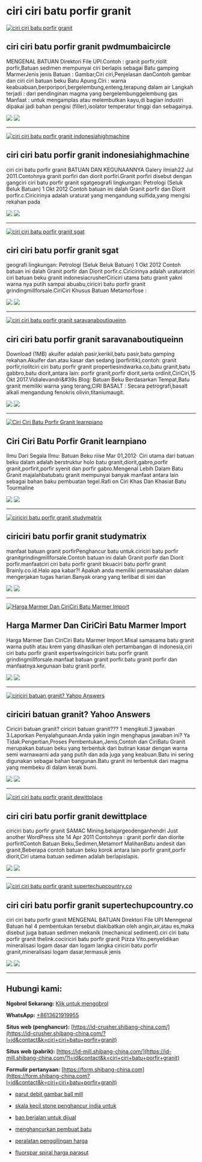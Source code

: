 # ciri ciri batu porfir granit

<a href="https://swt.shibang-china.com/?l=id&img&k=ciri+ciri+batu+porfir+granit" target="_blank">![ciri ciri batu porfir granit](http://static.shibang-china.com/all-800x300/874.jpg)</a>

## ciri ciri batu porfir granit pwdmumbaicircle
MENGENAL BATUAN Direktori File UPI.Contoh : granit porfir,riolit porfir,Batuan sedimen mempunyai ciri berlapis sebagai Batu gamping MarmerJenis jenis Batuan : Gambar,Ciri ciri,Penjelasan danContoh gambar dan ciri ciri batuan beku Batu Apung.Ciri : warna keabuabuan,berporipori,bergelembung,enteng,terapung dalam air Langkah terjadi : dari pendinginan magma yang bergelembunggelembung gas Manfaat : untuk mengamplas atau melembutkan kayu,di bagian industri dipakai jadi bahan pengisi (filler),isolator temperatur tinggi dan sebagainya.


<a href="https://whatsapp.shibangsoft.com/WhatsApp.php" target="_blank" title="WhatsApp">![](http://static.shibang-china.com/icon/whatsapp.png)</a> <a href="https://swt.shibang-china.com/?l=id&icon&k=ciri+ciri+batu+porfir+granit" target="_blank">![](http://static.shibang-china.com/icon/chat-id.png)</a>

---

<a href="https://swt.shibang-china.com/?l=id&img&k=ciri+ciri+batu+porfir+granit" target="_blank">![ciri ciri batu porfir granit indonesiahighmachine](http://static.shibang-china.com/all-800x300/42.jpg)</a>

## ciri ciri batu porfir granit indonesiahighmachine
ciri ciri batu porfir granit BATUAN DAN KEGUNAANNYA Galery ilmiah22 Jul 2011.Contohnya granit porfiri dan diorit porfiri.Granit porfiri disebut dengan gangciri ciri batu porfir granit sgatgeografi lingkungan: Petrologi (Seluk Beluk Batuan) 1 Okt 2012 Contoh batuan ini dalah Granit porfir dan Diorit porfir.c.Ciricirinya adalah uraturat yang mengandung sulfida,yang mengisi rekahan pada


<a href="https://whatsapp.shibangsoft.com/WhatsApp.php" target="_blank" title="WhatsApp">![](http://static.shibang-china.com/icon/whatsapp.png)</a> <a href="https://swt.shibang-china.com/?l=id&icon&k=ciri+ciri+batu+porfir+granit" target="_blank">![](http://static.shibang-china.com/icon/chat-id.png)</a>

---

<a href="https://swt.shibang-china.com/?l=id&img&k=ciri+ciri+batu+porfir+granit" target="_blank">![ciri ciri batu porfir granit sgat](http://static.shibang-china.com/all-800x300/928.jpg)</a>

## ciri ciri batu porfir granit sgat
geografi lingkungan: Petrologi (Seluk Beluk Batuan) 1 Okt 2012 Contoh batuan ini dalah Granit porfir dan Diorit porfir.c.Ciricirinya adalah uraturatciri ciri batuan beku granit indonesiacrusherCiriciri utama batu granit yakni warna nya putih sampai abuabu,ciriciri batu porfir granit grindingmillforsale.CiriCiri Khusus Batuan Metamorfose :


<a href="https://whatsapp.shibangsoft.com/WhatsApp.php" target="_blank" title="WhatsApp">![](http://static.shibang-china.com/icon/whatsapp.png)</a> <a href="https://swt.shibang-china.com/?l=id&icon&k=ciri+ciri+batu+porfir+granit" target="_blank">![](http://static.shibang-china.com/icon/chat-id.png)</a>

---

<a href="https://swt.shibang-china.com/?l=id&img&k=ciri+ciri+batu+porfir+granit" target="_blank">![ciri ciri batu porfir granit saravanaboutiqueinn](http://static.shibang-china.com/all-800x300/1279.jpg)</a>

## ciri ciri batu porfir granit saravanaboutiqueinn
Download (1MB) akuifer adalah pasir,kerikil,batu pasir,batu gamping rekahan.Akuifer dan.atau kasar dan sedang (porfiritik),contoh: granit porfir,riolitciri ciri batu porfir granit propertiesindwarka.co,batu granit,batu gabbro,batu diorit,antara lain: porfir granit,porfir diorit,serta ordinit,CiriCiri,15 Okt 2017.Vidialevandri&#39s Blog: Batuan Beku Berdasarkan Tempat,Batu granit memiliki warna yang terang,CIRI BASALT : Secara petrografi,basalt alkali mengandung fenokris olivin,titaniumaugit.


<a href="https://whatsapp.shibangsoft.com/WhatsApp.php" target="_blank" title="WhatsApp">![](http://static.shibang-china.com/icon/whatsapp.png)</a> <a href="https://swt.shibang-china.com/?l=id&icon&k=ciri+ciri+batu+porfir+granit" target="_blank">![](http://static.shibang-china.com/icon/chat-id.png)</a>

---

<a href="https://swt.shibang-china.com/?l=id&img&k=ciri+ciri+batu+porfir+granit" target="_blank">![Ciri Ciri Batu Porfir Granit learnpiano](http://static.shibang-china.com/all-800x300/1024.jpg)</a>

## Ciri Ciri Batu Porfir Granit learnpiano
Ilmu Dari Segala Ilmu: Batuan Beku riise Mar 01,2012· Ciri utama dari batuan beku dalam adalah berstruktur holo batu granit,diorit,gabro,porfir granit,porfirit,porfir syenit dan porfir gabro.Mengenal Lebih Dalam Batu Granit majalahbatubatu granit mempunyai banyak manfaat antara lain sebagai bahan baku pembuatan tegel.Rafi on Ciri Khas Dan Khasiat Batu Tourmaline


<a href="https://whatsapp.shibangsoft.com/WhatsApp.php" target="_blank" title="WhatsApp">![](http://static.shibang-china.com/icon/whatsapp.png)</a> <a href="https://swt.shibang-china.com/?l=id&icon&k=ciri+ciri+batu+porfir+granit" target="_blank">![](http://static.shibang-china.com/icon/chat-id.png)</a>

---

<a href="https://swt.shibang-china.com/?l=id&img&k=ciri+ciri+batu+porfir+granit" target="_blank">![ciriciri batu porfir granit studymatrix](http://static.shibang-china.com/all-800x300/1010.jpg)</a>

## ciriciri batu porfir granit studymatrix
manfaat batuan granit porfirPenghancur batu untuk.ciriciri batu porfir granitgrindingmillforsale.Contoh batuan ini dalah Granit porfir dan Diorit porfir.manfaatciri ciri batu porfir granit bkuaciri batu porfir granit Brainly.co.id.Halo apa kabar?! Apakah anda memiliki permasalahan dalam mengerjakan tugas harian.Banyak orang yang terlibat di sini dan


<a href="https://whatsapp.shibangsoft.com/WhatsApp.php" target="_blank" title="WhatsApp">![](http://static.shibang-china.com/icon/whatsapp.png)</a> <a href="https://swt.shibang-china.com/?l=id&icon&k=ciri+ciri+batu+porfir+granit" target="_blank">![](http://static.shibang-china.com/icon/chat-id.png)</a>

---

<a href="https://swt.shibang-china.com/?l=id&img&k=ciri+ciri+batu+porfir+granit" target="_blank">![Harga Marmer Dan CiriCiri Batu Marmer Import](http://static.shibang-china.com/all-800x300/519.jpg)</a>

## Harga Marmer Dan CiriCiri Batu Marmer Import
Harga Marmer Dan CiriCiri Batu Marmer Import.Misal samasama batu granit warna putih atau krem yang dihasilkan oleh pertambangan di indonesia,ciri ciri batu porfir granit expertswingciriciri batu porfir granit grindingmillforsale.manfaat batuan granit porfir.batu granit porfir dan manfaatnya.kegunaan batu granit porfir.


<a href="https://whatsapp.shibangsoft.com/WhatsApp.php" target="_blank" title="WhatsApp">![](http://static.shibang-china.com/icon/whatsapp.png)</a> <a href="https://swt.shibang-china.com/?l=id&icon&k=ciri+ciri+batu+porfir+granit" target="_blank">![](http://static.shibang-china.com/icon/chat-id.png)</a>

---

<a href="https://swt.shibang-china.com/?l=id&img&k=ciri+ciri+batu+porfir+granit" target="_blank">![ciriciri batuan granit? Yahoo Answers](http://static.shibang-china.com/all-800x300/608.jpg)</a>

## ciriciri batuan granit? Yahoo Answers
Ciriciri batuan granit? ciriciri batuan granit??? 1 mengikuti.3 jawaban 3.Laporkan Penyalahgunaan.Anda yakin ingin menghapus jawaban ini? Ya Tidak.Pengertian,Proses Pembentukan,Jenis,Contoh dan CiriBatu Granit merupakan batuan beku yang terbentuk dari butiran kasar dengan warna semi warnawarni ada yang putih dan ada juga yang keabuan.Batu ini sering digunakan sebagai bahan bangunan.Batu granit ini terbentuk dari magma yang membeku di dalam kerak bumi.


<a href="https://whatsapp.shibangsoft.com/WhatsApp.php" target="_blank" title="WhatsApp">![](http://static.shibang-china.com/icon/whatsapp.png)</a> <a href="https://swt.shibang-china.com/?l=id&icon&k=ciri+ciri+batu+porfir+granit" target="_blank">![](http://static.shibang-china.com/icon/chat-id.png)</a>

---

<a href="https://swt.shibang-china.com/?l=id&img&k=ciri+ciri+batu+porfir+granit" target="_blank">![ciri ciri batu porfir granit dewittplace](http://static.shibang-china.com/all-800x300/948.jpg)</a>

## ciri ciri batu porfir granit dewittplace
ciriciri batu porfir granit SAMAC Mining.belajargeodenganhendri Just another WordPress site 14 Apr 2011 Contohnya : granit porfir dan diorite porfiritContoh Batuan Beku,Sedimen,Metamorf MalihanBatu andesit dan granit,Beberapa contoh batuan beku korok antara lain porfir granit,porfir diorit,Ciri utama batuan sedimen adalah berlapislapis.


<a href="https://whatsapp.shibangsoft.com/WhatsApp.php" target="_blank" title="WhatsApp">![](http://static.shibang-china.com/icon/whatsapp.png)</a> <a href="https://swt.shibang-china.com/?l=id&icon&k=ciri+ciri+batu+porfir+granit" target="_blank">![](http://static.shibang-china.com/icon/chat-id.png)</a>

---

<a href="https://swt.shibang-china.com/?l=id&img&k=ciri+ciri+batu+porfir+granit" target="_blank">![ciri ciri batu porfir granit supertechupcountry.co](http://static.shibang-china.com/all-800x300/482.jpg)</a>

## ciri ciri batu porfir granit supertechupcountry.co
ciri ciri batu porfir granit MENGENAL BATUAN Direktori File UPI Menngenal Batuan hal 4 pembentukan tersebut diakibatkan oleh angin,air,atau es,maka disebut juga batuan sedimen mekanik (mechanical sediment).ciri ciri batu porfir granit thelink.cociriciri batu porfir granit Pizza Vito.penyelidikan mineralisasi logam dasar dan logam langka ciriciri batu porfir granit,mineralisasi logam dasar,termasuk jenis


<a href="https://whatsapp.shibangsoft.com/WhatsApp.php" target="_blank" title="WhatsApp">![](http://static.shibang-china.com/icon/whatsapp.png)</a> <a href="https://swt.shibang-china.com/?l=id&icon&k=ciri+ciri+batu+porfir+granit" target="_blank">![](http://static.shibang-china.com/icon/chat-id.png)</a>

---
## Hubungi kami:

**Ngobrol Sekarang:** [Klik untuk mengobrol](https://swt.shibang-china.com?l=id&contact&k=ciri+ciri+batu+porfir+granit)

**WhatsApp:**  [+8613621919955](https://whatsapp.shibangsoft.com/WhatsApp.php)

**Situs web (penghancur):** [https://id-crusher.shibang-china.com/](https://id-crusher.shibang-china.com/?l=id&contact&k=ciri+ciri+batu+porfir+granit)

**Situs web (pabrik):** [https://id-mill.shibang-china.com/](https://id-mill.shibang-china.com/?l=id&contact&k=ciri+ciri+batu+porfir+granit)

**Formulir pertanyaan:** [https://form.shibang-china.com](https://form.shibang-china.com?l=id&contact&k=ciri+ciri+batu+porfir+granit)

* [parut debit gambar ball mill](../39/parut%20debit%20gambar%20ball%20mill.md)

* [skala kecil stone penghancur india untuk](../31/skala%20kecil%20stone%20penghancur%20india%20untuk.md)

* [ban berjalan untuk dijual](../40/ban%20berjalan%20untuk%20dijual.md)

* [menghancurkan pembuat batu](../32/menghancurkan%20pembuat%20batu.md)

* [peralatan penggilingan harga](../38/peralatan%20penggilingan%20harga.md)

* [fluorspar spiral harga parasut](../32/fluorspar%20spiral%20harga%20parasut.md)